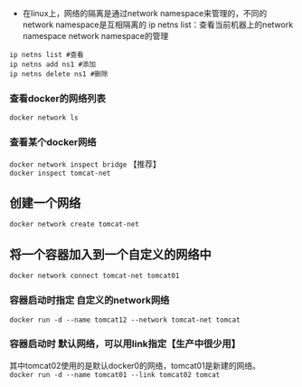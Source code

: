 
- 在linux上，网络的隔离是通过network namespace来管理的，不同的network namespace是互相隔离的
ip netns list：查看当前机器上的network namespace
network namespace的管理

```shell
ip netns list #查看
ip netns add ns1 #添加
ip netns delete ns1 #删除
```

### 查看docker的网络列表
`docker network ls`

### 查看某个docker网络
`docker network inspect bridge` 【推荐】
<br/>
`docker inspect tomcat-net
`
## 创建一个网络
`docker network create tomcat-net
`

## 将一个容器加入到一个自定义的网络中
`docker network connect tomcat-net tomcat01
`

### 容器启动时指定 自定义的network网络
`docker run -d --name tomcat12 --network tomcat-net tomcat`

### 容器启动时 默认网络，可以用link指定【生产中很少用】
其中tomcat02使用的是默认docker0的网络，tomcat01是新建的网络。 
<br/>
`docker run -d --name tomcat01 --link tomcat02 tomcat`

